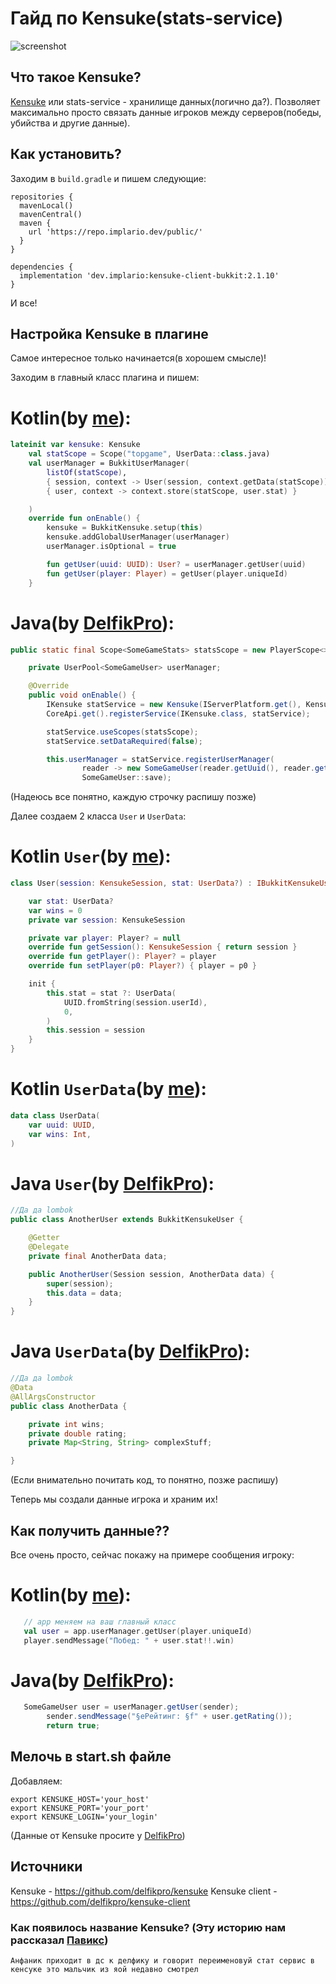 # Гайд по Kensuke(stats-service)
![screenshot](https://i.ibb.co/mygNLxm/imgonline-com-ua-Blur-ln-Mu-Ny-F3kaz73vy-1.png)

## Что такое Kensuke?
[Kensuke](https://github.com/delfikpro/kensuke) или stats-service - хранилище данных(логично да?). Позволяет максимально просто связать данные игроков между серверов(победы, убийства и другие данные).

## Как установить?
Заходим в `build.gradle` и пишем следующие:
```
repositories {
  mavenLocal()
  mavenCentral()
  maven {
    url 'https://repo.implario.dev/public/'
  }
}

dependencies {
  implementation 'dev.implario:kensuke-client-bukkit:2.1.10'
}
```
И все!

## Настройка Kensuke в плагине 
Самое интересное только начинается(в хорошем смысле)!

Заходим в главный класс плагина и пишем:

# Kotlin(by [me](https://github.com/BaggiYT)):
```kotlin
lateinit var kensuke: Kensuke
    val statScope = Scope("topgame", UserData::class.java)
    val userManager = BukkitUserManager(
        listOf(statScope),
        { session, context -> User(session, context.getData(statScope)) },
        { user, context -> context.store(statScope, user.stat) }

    )
    override fun onEnable() {
        kensuke = BukkitKensuke.setup(this)
        kensuke.addGlobalUserManager(userManager)
        userManager.isOptional = true

        fun getUser(uuid: UUID): User? = userManager.getUser(uuid)
        fun getUser(player: Player) = getUser(player.uniqueId)
    }
```
# Java(by [DelfikPro](https://github.com/delfikpro)):
```java
public static final Scope<SomeGameStats> statsScope = new PlayerScope<>("somegame", SomeGameStats.class);

	private UserPool<SomeGameUser> userManager;

	@Override
	public void onEnable() {
		IKensuke statService = new Kensuke(IServerPlatform.get(), KensukeConnectionData.fromEnvironment());
		CoreApi.get().registerService(IKensuke.class, statService);

		statService.useScopes(statsScope);
		statService.setDataRequired(false);

		this.userManager = statService.registerUserManager(
				reader -> new SomeGameUser(reader.getUuid(), reader.getName(), reader.getData(statsScope)),
				SomeGameUser::save);
```

(Надеюсь все понятно, каждую строчку распишу позже)

Далее создаем 2 класса `User` и `UserData`:

# Kotlin `User`(by [me](https://github.com/BaggiYT)):
```kotlin
class User(session: KensukeSession, stat: UserData?) : IBukkitKensukeUser {

    var stat: UserData?
    var wins = 0
    private var session: KensukeSession

    private var player: Player? = null
    override fun getSession(): KensukeSession { return session }
    override fun getPlayer(): Player? = player
    override fun setPlayer(p0: Player?) { player = p0 }

    init {
        this.stat = stat ?: UserData(
            UUID.fromString(session.userId),
            0,
        )
        this.session = session
    }
}
```
# Kotlin `UserData`(by [me](https://github.com/BaggiYT)):
```kotlin
data class UserData(
    var uuid: UUID,
    var wins: Int,
)
```

# Java `User`(by [DelfikPro](https://github.com/delfikpro)):
```java
//Да да lombok
public class AnotherUser extends BukkitKensukeUser {

    @Getter
    @Delegate
    private final AnotherData data;

    public AnotherUser(Session session, AnotherData data) {
        super(session);
        this.data = data;
    }
}
```
# Java `UserData`(by [DelfikPro](https://github.com/delfikpro)):
```java
//Да да lombok
@Data
@AllArgsConstructor
public class AnotherData {

    private int wins;
    private double rating;
    private Map<String, String> complexStuff;

}
```
(Если внимательно почитать код, то понятно, позже распишу) 

Теперь мы создали данные игрока и храним их!

## Как получить данные??
Все очень просто, сейчас покажу на примере сообщения игроку:

# Kotlin(by [me](https://github.com/BaggiYT)):
```kotlin
   // app меняем на ваш главный класс
   val user = app.userManager.getUser(player.uniqueId)
   player.sendMessage("Побед: " + user.stat!!.win)
```

# Java(by [DelfikPro](https://github.com/delfikpro)):
```java
   SomeGameUser user = userManager.getUser(sender);
		sender.sendMessage("§eРейтинг: §f" + user.getRating());
		return true;
```

## Мелочь в start.sh файле
Добавляем:
```
export KENSUKE_HOST='your_host'
export KENSUKE_PORT='your_port'
export KENSUKE_LOGIN='your_login'
```
(Данные от Kensuke просите у [DelfikPro](https://vk.com/delfikpro))

## Источники
Kensuke - https://github.com/delfikpro/kensuke
Kensuke client - https://github.com/delfikpro/kensuke-client

### Как появилось название Kensuke? (Эту историю нам рассказал [Павикс](https://github.com/ItsPVX))
`Анфаник приходит в дс к делфику и говорит переименовуй стат сервис в кенсуке это мальчик из яой недавно смотрел`
